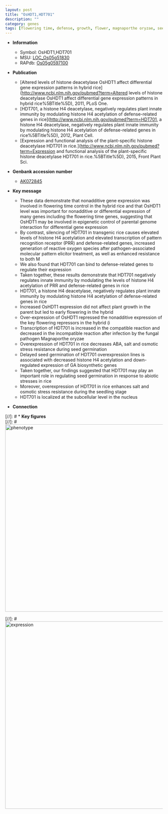 ```yaml
---
layout: post
title: "OsHDT1,HDT701"
description: ""
category: genes
tags: [flowering time, defense, growth, flower, magnaporthe oryzae, seed, seedling, abiotic stress, salt, seed germination, stress,  ga , GA biosynthetic, GA, nucleus, biotic stress, resistance]
---
```


* **Information**  
    + Symbol: OsHDT1,HDT701  
    + MSU: [LOC_Os05g51830](http://rice.plantbiology.msu.edu/cgi-bin/ORF_infopage.cgi?orf=LOC_Os05g51830)  
    + RAPdb: [Os05g0597100](http://rapdb.dna.affrc.go.jp/viewer/gbrowse_details/irgsp1?name=Os05g0597100)  

* **Publication**  
    + [Altered levels of histone deacetylase OsHDT1 affect differential gene expression patterns in hybrid rice](http://www.ncbi.nlm.nih.gov/pubmed?term=Altered levels of histone deacetylase OsHDT1 affect differential gene expression patterns in hybrid rice%5BTitle%5D), 2011, PLoS One.
    + [HDT701, a histone H4 deacetylase, negatively regulates plant innate immunity by modulating histone H4 acetylation of defense-related genes in rice](http://www.ncbi.nlm.nih.gov/pubmed?term=HDT701, a histone H4 deacetylase, negatively regulates plant innate immunity by modulating histone H4 acetylation of defense-related genes in rice%5BTitle%5D), 2012, Plant Cell.
    + [Expression and functional analysis of the plant-specific histone deacetylase HDT701 in rice.](http://www.ncbi.nlm.nih.gov/pubmed?term=Expression and functional analysis of the plant-specific histone deacetylase HDT701 in rice.%5BTitle%5D), 2015, Front Plant Sci.

* **Genbank accession number**  
    + [AK072845](http://www.ncbi.nlm.nih.gov/nuccore/AK072845)

* **Key message**  
    + These data demonstrate that nonadditive gene expression was involved in flowering time control in the hybrid rice and that OsHDT1 level was important for nonadditive or differential expression of many genes including the flowering time genes, suggesting that OsHDT1 may be involved in epigenetic control of parental genome interaction for differential gene expression
    + By contrast, silencing of HDT701 in transgenic rice causes elevated levels of histone H4 acetylation and elevated transcription of pattern recognition receptor (PRR) and defense-related genes, increased generation of reactive oxygen species after pathogen-associated molecular pattern elicitor treatment, as well as enhanced resistance to both M
    + We also found that HDT701 can bind to defense-related genes to regulate their expression
    + Taken together, these results demonstrate that HDT701 negatively regulates innate immunity by modulating the levels of histone H4 acetylation of PRR and defense-related genes in rice
    + HDT701, a histone H4 deacetylase, negatively regulates plant innate immunity by modulating histone H4 acetylation of defense-related genes in rice
    + Increased OsHDT1 expression did not affect plant growth in the parent but led to early flowering in the hybrid
    + Over-expression of OsHDT1 repressed the nonadditive expression of the key flowering repressors in the hybrid (i
    + Transcription of HDT701 is increased in the compatible reaction and decreased in the incompatible reaction after infection by the fungal pathogen Magnaporthe oryzae
    + Overexpression of HDT701 in rice decreases ABA, salt and osmotic stress resistance during seed germination
    + Delayed seed germination of HDT701 overexpression lines is associated with decreased histone H4 acetylation and down-regulated expression of GA biosynthetic genes
    + Taken together, our findings suggested that HDT701 may play an important role in regulating seed germination in response to abiotic stresses in rice
    + Moreover, overexpression of HDT701 in rice enhances salt and osmotic stress resistance during the seedling stage
    + HDT701 is localized at the subcellular level in the nucleus

* **Connection**  

[//]: # * **Key figures**  
[//]: # <img src="http://funRiceGenes.github.io/images/OsHDT1.pheno.png" alt="phenotype"  style="width: 600px;"/>

[//]: # <img src="http://funRiceGenes.github.io/images/OsHDT1.exp.png" alt="expression"  style="width: 600px;"/>


